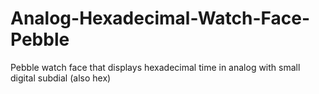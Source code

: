 # Analog-Hexadecimal-Watch-Face-Pebble
Pebble watch face that displays hexadecimal time in analog with small digital subdial (also hex)
